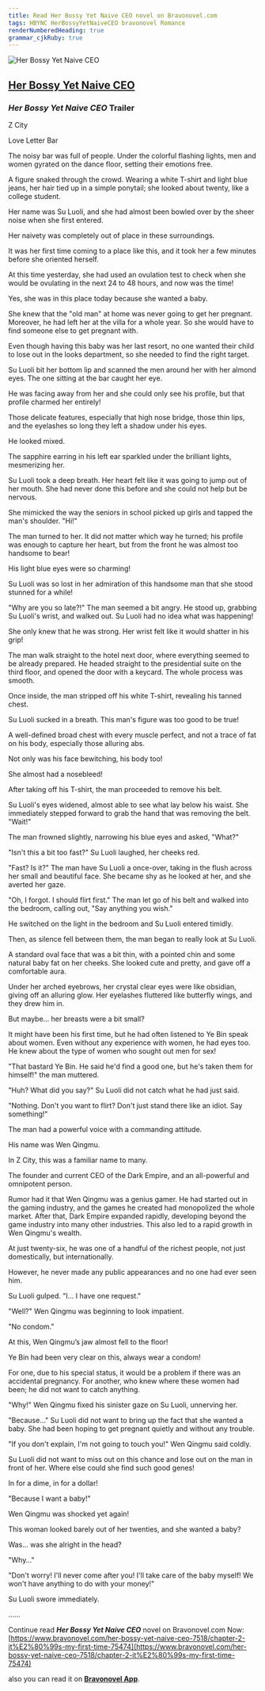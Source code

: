 ```yaml
---
title: Read Her Bossy Yet Naive CEO novel on Bravonovel.com
tags: HBYNC HerBossyYetNaiveCEO bravonovel Romance
renderNumberedHeading: true
grammar_cjkRuby: true
---
```



![Her Bossy Yet Naive CEO](https://qcdn.bravonovel.com/covers/16009122917451.jpg)

## [Her Bossy Yet Naive CEO](https://www.bravonovel.com/her-bossy-yet-naive-ceo-7518)

### *Her Bossy Yet Naive CEO* Trailer

Z City

Love Letter Bar

The noisy bar was full of people. Under the colorful flashing lights, men and women gyrated on the dance floor, setting their emotions free.

A figure snaked through the crowd. Wearing a white T-shirt and light blue jeans, her hair tied up in a simple ponytail; she looked about twenty, like a college student.

Her name was Su Luoli, and she had almost been bowled over by the sheer noise when she first entered.

Her naivety was completely out of place in these surroundings.

It was her first time coming to a place like this, and it took her a few minutes before she oriented herself.

At this time yesterday, she had used an ovulation test to check when she would be ovulating in the next 24 to 48 hours, and now was the time!

Yes, she was in this place today because she wanted a baby.

She knew that the "old man" at home was never going to get her pregnant. Moreover, he had left her at the villa for a whole year. So she would have to find someone else to get pregnant with.

Even though having this baby was her last resort, no one wanted their child to lose out in the looks department, so she needed to find the right target.

Su Luoli bit her bottom lip and scanned the men around her with her almond eyes. The one sitting at the bar caught her eye.

He was facing away from her and she could only see his profile, but that profile charmed her entirely!

Those delicate features, especially that high nose bridge, those thin lips, and the eyelashes so long they left a shadow under his eyes.

He looked mixed.

The sapphire earring in his left ear sparkled under the brilliant lights, mesmerizing her.

Su Luoli took a deep breath. Her heart felt like it was going to jump out of her mouth. She had never done this before and she could not help but be nervous.

She mimicked the way the seniors in school picked up girls and tapped the man's shoulder. "Hi!"

The man turned to her. It did not matter which way he turned; his profile was enough to capture her heart, but from the front he was almost too handsome to bear!

His light blue eyes were so charming!

Su Luoli was so lost in her admiration of this handsome man that she stood stunned for a while!

"Why are you so late?!" The man seemed a bit angry. He stood up, grabbing Su Luoli's wrist, and walked out. Su Luoli had no idea what was happening!

She only knew that he was strong. Her wrist felt like it would shatter in his grip!

The man walk straight to the hotel next door, where everything seemed to be already prepared. He headed straight to the presidential suite on the third floor, and opened the door with a keycard. The whole process was smooth.

Once inside, the man stripped off his white T-shirt, revealing his tanned chest.

Su Luoli sucked in a breath. This man's figure was too good to be true!

A well-defined broad chest with every muscle perfect, and not a trace of fat on his body, especially those alluring abs.

Not only was his face bewitching, his body too!

She almost had a nosebleed!

After taking off his T-shirt, the man proceeded to remove his belt.

Su Luoli's eyes widened, almost able to see what lay below his waist. She immediately stepped forward to grab the hand that was removing the belt. "Wait!"

The man frowned slightly, narrowing his blue eyes and asked, "What?"

"Isn't this a bit too fast?" Su Luoli laughed, her cheeks red.

"Fast? Is it?" The man have Su Luoli a once-over, taking in the flush across her small and beautiful face. She became shy as he looked at her, and she averted her gaze.

"Oh, I forgot. I should flirt first." The man let go of his belt and walked into the bedroom, calling out, "Say anything you wish."

He switched on the light in the bedroom and Su Luoli entered timidly.

Then, as silence fell between them, the man began to really look at Su Luoli.

A standard oval face that was a bit thin, with a pointed chin and some natural baby fat on her cheeks. She looked cute and pretty, and gave off a comfortable aura.

Under her arched eyebrows, her crystal clear eyes were like obsidian, giving off an alluring glow. Her eyelashes fluttered like butterfly wings, and they drew him in.

But maybe… her breasts were a bit small?

It might have been his first time, but he had often listened to Ye Bin speak about women. Even without any experience with women, he had eyes too. He knew about the type of women who sought out men for sex!

"That bastard Ye Bin. He said he'd find a good one, but he's taken them for himself!" the man muttered.

"Huh? What did you say?" Su Luoli did not catch what he had just said.

"Nothing. Don't you want to flirt? Don't just stand there like an idiot. Say something!"

The man had a powerful voice with a commanding attitude.

His name was Wen Qingmu.

In Z City, this was a familiar name to many.

The founder and current CEO of the Dark Empire, and an all-powerful and omnipotent person.

Rumor had it that Wen Qingmu was a genius gamer. He had started out in the gaming industry, and the games he created had monopolized the whole market. After that, Dark Empire expanded rapidly, developing beyond the game industry into many other industries. This also led to a rapid growth in Wen Qingmu's wealth.

At just twenty-six, he was one of a handful of the richest people, not just domestically, but internationally.

However, he never made any public appearances and no one had ever seen him.

Su Luoli gulped. "I… I have one request."

"Well?" Wen Qingmu was beginning to look impatient.

"No condom."

At this, Wen Qingmu’s jaw almost fell to the floor!

Ye Bin had been very clear on this, always wear a condom!

For one, due to his special status, it would be a problem if there was an accidental pregnancy. For another, who knew where these women had been; he did not want to catch anything.

"Why!" Wen Qingmu fixed his sinister gaze on Su Luoli, unnerving her.

"Because…" Su Luoli did not want to bring up the fact that she wanted a baby. She had been hoping to get pregnant quietly and without any trouble.

"If you don't explain, I'm not going to touch you!" Wen Qingmu said coldly.

Su Luoli did not want to miss out on this chance and lose out on the man in front of her. Where else could she find such good genes!

In for a dime, in for a dollar!

"Because I want a baby!"

Wen Qingmu was shocked yet again!

This woman looked barely out of her twenties, and she wanted a baby?

Was… was she alright in the head?

"Why…"

"Don't worry! I'll never come after you! I'll take care of the baby myself! We won't have anything to do with your money!"

Su Luoli swore immediately.

……

Continue read ***Her Bossy Yet Naive CEO*** novel on Bravonovel.com Now: [https://www.bravonovel.com/her-bossy-yet-naive-ceo-7518/chapter-2-it%E2%80%99s-my-first-time-75474](https://www.bravonovel.com/her-bossy-yet-naive-ceo-7518/chapter-2-it%E2%80%99s-my-first-time-75474)

also you can read it on **[Bravonovel App](https://www.bravonovel.com/download-bravonovel-app)**.